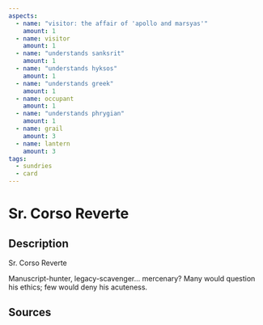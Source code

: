 ```yaml
---
aspects: 
  - name: "visitor: the affair of 'apollo and marsyas'"
    amount: 1
  - name: visitor
    amount: 1
  - name: "understands sanksrit"
    amount: 1
  - name: "understands hyksos"
    amount: 1
  - name: "understands greek"
    amount: 1
  - name: occupant
    amount: 1
  - name: "understands phrygian"
    amount: 1
  - name: grail
    amount: 3
  - name: lantern
    amount: 3
tags:
  - sundries
  - card
---
```

# Sr. Corso Reverte
## Description
Sr. Corso Reverte

Manuscript-hunter, legacy-scavenger... mercenary? Many would question his ethics; few would deny his acuteness.
## Sources

